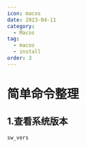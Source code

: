 ```yaml
---
icon: macos
date: 2023-04-11
category: 
  - Macos
tag:
  - macos
  - install
order: 3
---
```

# 简单命令整理
## 1.查看系统版本
```bash
sw_vers
```